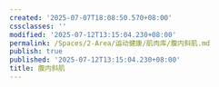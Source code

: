```yaml
---
created: '2025-07-07T18:08:50.570+08:00'
cssclasses: ''
modified: '2025-07-12T13:15:04.230+08:00'
permalink: /Spaces/2-Area/运动健康/肌肉库/腹内斜肌.md
publish: true
published: '2025-07-12T13:15:04.230+08:00'
title: 腹内斜肌
---
```

